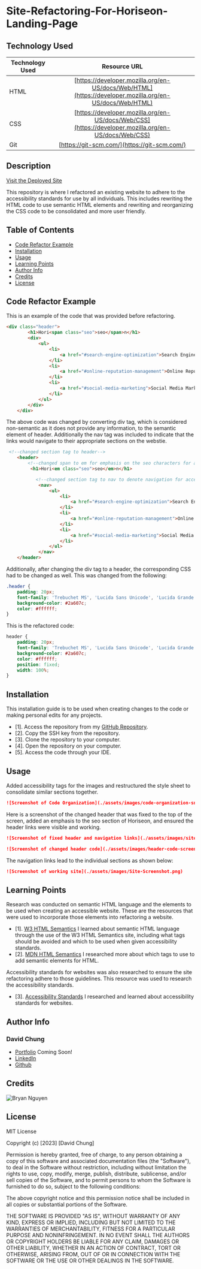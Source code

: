 # Site-Refactoring-For-Horiseon-Landing-Page

## Technology Used 

| Technology Used         | Resource URL           | 
| ------------- |:-------------:| 
| HTML    | [https://developer.mozilla.org/en-US/docs/Web/HTML](https://developer.mozilla.org/en-US/docs/Web/HTML) | 
| CSS     | [https://developer.mozilla.org/en-US/docs/Web/CSS](https://developer.mozilla.org/en-US/docs/Web/CSS)      |   
| Git | [https://git-scm.com/](https://git-scm.com/)     |  

## Description 

[Visit the Deployed Site](https://dchung13.github.io/Site-Refractoring/)

This repository is where I refactored an existing website to adhere to the accessibility standards for use by all individuals. This includes rewriting the HTML code to use semantic HTML elements and rewriting and reorganizing the CSS code to be consolidated and more user friendly.  


## Table of Contents

* [Code Refactor Example](#code-refactor-example)
* [Installation](#installation)
* [Usage](#usage)
* [Learning Points](#learning-points)
* [Author Info](#author-info)
* [Credits](#credits)
* [License](#license)

## Code Refactor Example

This is an example of the code that was provided before refactoring.
```html
<div class="header">
        <h1>Hori<span class="seo">seo</span>n</h1>
        <div>
            <ul>
                <li>
                    <a href="#search-engine-optimization">Search Engine Optimization</a>
                </li>
                <li>
                    <a href="#online-reputation-management">Online Reputation Management</a>
                </li>
                <li>
                    <a href="#social-media-marketing">Social Media Marketing</a>
                </li>
            </ul>
        </div>
    </div>
```
The above code was changed by converting div tag, which is considered non-semantic as it does not provide any information, to the semantic element of header. Additionally the nav tag was included to indicate that the links would navigate to their appropriate sections on the webstie.
```html
 <!--changed section tag to header-->
    <header>
        <!--changed span to em for emphasis on the seo characters for accessibility reasons-->
         <h1>Hori<em class="seo">seo</em>n</h1>

           <!--changed section tag to nav to denote navigation for accessibility-->
            <nav>
                <ul>
                    <li>
                        <a href="#search-engine-optimization">Search Engine Optimization</a>
                    </li>
                    <li>
                        <a href="#online-reputation-management">Online Reputation Management</a>
                    </li>
                    <li>
                        <a href="#social-media-marketing">Social Media Marketing</a>
                    </li>
                </ul>
            </nav>
    </header>
```
Additionally, after changing the div tag to a header, the corresponding CSS had to be changed as well. This was changed from the following:

```css
.header {
    padding: 20px;
    font-family: 'Trebuchet MS', 'Lucida Sans Unicode', 'Lucida Grande', 'Lucida Sans', Arial, sans-serif;
    background-color: #2a607c;
    color: #ffffff;
}
```
This is the refactored code:

```css
header {
    padding: 20px;
    font-family: 'Trebuchet MS', 'Lucida Sans Unicode', 'Lucida Grande', 'Lucida Sans', Arial, sans-serif;
    background-color: #2a607c;
    color: #ffffff;
    position: fixed;
    width: 100%;
}
```

## Installation
This installation guide is to be used when creating changes to the code or making personal edits for any projects.

* [1]. Access the repository from my [GitHub Repository](https://github.com/dchung13/Site-Refractoring).
* [2]. Copy the SSH key from the repository.
* [3]. Clone the repository to your computer.
* [4]. Open the repository on your computer.
* [5]. Access the code through your IDE.

## Usage 

Added accessibility tags for the images and restructured the style sheet to consolidate similar sections together.

```md
![Screenshot of Code Organization](./assets/images/code-organization-snippet.png)
```

Here is a screenshot of the changed header that was fixed to the top of the screen, added an emphasis to the seo section of Horiseon, and ensured the header links were visible and working.
```md
![Screenshot of fixed header and navigation links](./assets/images/site-header-screenshot.png)
```

```md
![Screenshot of changed header code](./assets/images/header-code-screenshot.png)
```
The navigation links lead to the individual sections as shown below:
```md
![Screenshot of working site](./assets/images/Site-Screenshot.png)
```

## Learning Points

Research was conducted on semantic HTML language and the elements to be used when creating an accessible website. These are the resources that were used to incorporate those elements into refactoring a website.

* [1]. [W3 HTML Semantics](https://www.w3schools.com/html/html5_semantic_elements.asp) I learned about semantic HTML language through the use of the W3 HTML Semantics site, including what tags should be avoided and which to be used when given accessibility standards.
* [2]. [MDN HTML Semantics](https://developer.mozilla.org/en-US/docs/Glossary/Semantics) I researched more about which tags to use to add semantic elements for HTML.

Accessibility standards for websites was also researched to ensure the site refactoring adhere to those guidelines. This resource was used to research the accessibility standards.

* [3]. [Accessibility Standards](https://www.ada.gov/resources/web-guidance/) I researched and learned about accessibility standards for websites.

## Author Info

### David Chung


* [Portfolio](#) Coming Soon!
* [LinkedIn](https://www.linkedin.com/in/david-chung-77141526b/)
* [Github](https://github.com/dchung13/)


## Credits

![Bryan Nguyen](https://github.com/bryannguyen9)

## License

MIT License

Copyright (c) [2023] [David Chung]

Permission is hereby granted, free of charge, to any person obtaining a copy
of this software and associated documentation files (the "Software"), to deal
in the Software without restriction, including without limitation the rights
to use, copy, modify, merge, publish, distribute, sublicense, and/or sell
copies of the Software, and to permit persons to whom the Software is
furnished to do so, subject to the following conditions:

The above copyright notice and this permission notice shall be included in all
copies or substantial portions of the Software.

THE SOFTWARE IS PROVIDED "AS IS", WITHOUT WARRANTY OF ANY KIND, EXPRESS OR
IMPLIED, INCLUDING BUT NOT LIMITED TO THE WARRANTIES OF MERCHANTABILITY,
FITNESS FOR A PARTICULAR PURPOSE AND NONINFRINGEMENT. IN NO EVENT SHALL THE
AUTHORS OR COPYRIGHT HOLDERS BE LIABLE FOR ANY CLAIM, DAMAGES OR OTHER
LIABILITY, WHETHER IN AN ACTION OF CONTRACT, TORT OR OTHERWISE, ARISING FROM,
OUT OF OR IN CONNECTION WITH THE SOFTWARE OR THE USE OR OTHER DEALINGS IN THE
SOFTWARE.
